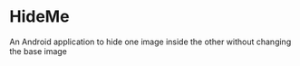 # HideMe

 An Android application to hide one image inside the other without changing the base image
 
